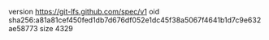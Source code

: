 version https://git-lfs.github.com/spec/v1
oid sha256:a81a81cef450fed1db7d676df052e1dc45f38a5067f4641b1d7c9e632ae58773
size 4329

